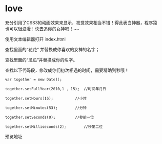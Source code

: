 # love
充分引用了CSS3的动画效果来显示，视觉效果相当不错！得此表白神器，程序猿也可以很浪漫！快去追你的女神吧！~~

使用文本编辑器打开 index.html

查找里面的“花花” 并替换成你喜欢的女神的名字；

查找里面的“瓜瓜”并替换成你的名字。

查找以下代码段，修改成你们初次相遇的时间，需要精确到秒哦！

```
var together = new Date();

together.setFullYear(2010,1 , 15);  //时间年月日

together.setHours(16);          //小时

together.setMinutes(53);        //分钟

together.setSeconds(0);         //秒前一位

together.setMilliseconds(2);        //秒第二位
```

预览地址
